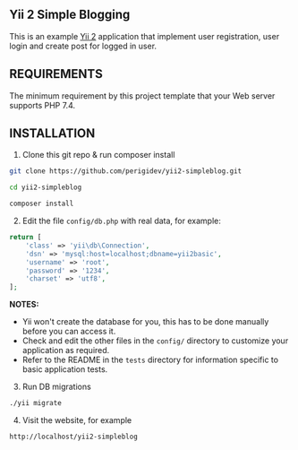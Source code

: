## Yii 2 Simple Blogging

This is an example [Yii 2](https://www.yiiframework.com/) application that implement user registration, user login and create post for logged in user.

REQUIREMENTS
------------

The minimum requirement by this project template that your Web server supports PHP 7.4.


INSTALLATION
------------

1. Clone this git repo & run composer install

```bash
git clone https://github.com/perigidev/yii2-simpleblog.git

cd yii2-simpleblog

composer install
```


2. Edit the file `config/db.php` with real data, for example:

```php
return [
    'class' => 'yii\db\Connection',
    'dsn' => 'mysql:host=localhost;dbname=yii2basic',
    'username' => 'root',
    'password' => '1234',
    'charset' => 'utf8',
];
```

**NOTES:**
- Yii won't create the database for you, this has to be done manually before you can access it.
- Check and edit the other files in the `config/` directory to customize your application as required.
- Refer to the README in the `tests` directory for information specific to basic application tests.

3. Run DB migrations

```bash
./yii migrate
```

4. Visit the website, for example

```
http://localhost/yii2-simpleblog
```
